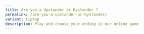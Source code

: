 ```yaml
---
title: Are you a Upstander or Bystander ?
permalink: /are-you-a-upstander-or-bystander/
variant: tiptap
description: Play and choose your ending in our online game
---
```

<p></p>